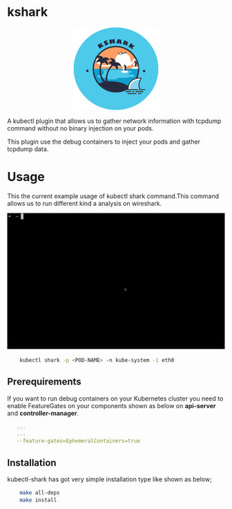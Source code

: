 # kshark


<p align="center">
<img src="img/logo.png"></img>
</p>

A kubectl plugin that allows us to gather network information with tcpdump command without no binary injection on your pods.

This plugin use the debug containers to inject your pods and gather tcpdump data.

# Usage

This the current example usage of kubectl shark command.This command allows us to run different kind a analysis on wireshark.

<img src="img/main.gif"></img>

```sh
    kubectl shark -p <POD-NAME> -n kube-system -i eth0
```

## Prerequirements
If you want to run debug containers on your Kubernetes cluster you need to enable FeatureGates on your components shown as below on <b>api-server</b> and <b>controller-manager</b>.

```yaml
   ... 
   ...
   --feature-gates=EphemeralContainers=true
```

## Installation

kubectl-shark has got very simple installation type like shown as below;

```sh
    make all-deps
    make install
```
